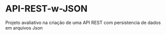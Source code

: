 # API-REST-w-JSON
Projeto avaliativo na criação de uma API REST com persistencia de dados em arquivos Json
